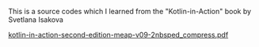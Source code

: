 This is a source codes which I learned from the "Kotlin-in-Action" book by Svetlana Isakova

[kotlin-in-action-second-edition-meap-v09-2nbsped_compress.pdf](https://github.com/user-attachments/files/16276302/kotlin-in-action-second-edition-meap-v09-2nbsped_compress.pdf)
